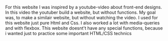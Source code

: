 For this website I was inspired by a youtube-video about front-end designs.
In this video the youtuber build a website, but without functions.
My goal was, to make a similair website, but without watching the video.
I used for this website just pure Html and Css. 
I also worked a lot with media-queries and with flexbox.
This website doesnt't have any special functions, because i wanted just to practice some important HTML/CSS technics

